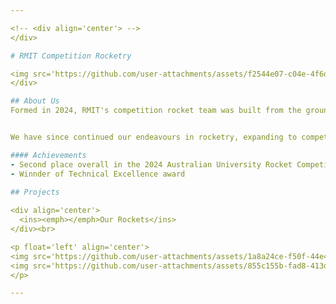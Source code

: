```yaml
---

<!-- <div align='center'> -->
</div>  

# RMIT Competition Rocketry

<img src='https://github.com/user-attachments/assets/f2544e07-c04e-4f6d-bff9-252bebe5b097'/>
</div>

## About Us
Formed in 2024, RMIT's competition rocket team was built from the ground up with a group of 30 engineering students with next to no experience with rocketry.


We have since continued our endeavours in rocketry, expanding to compete in the 2025 Spaceport America Cup alongside the AURC once again, entering with our follow up to the Aurora series - **Legacy III**

#### Achievements
- Second place overall in the 2024 Australian University Rocket Competition
- Winnder of Technical Excellence award

## Projects
  
<div align='center'>
  <ins><emph></emph>Our Rockets</ins>
</div><br>

<p float='left' align='center'>
<img src='https://github.com/user-attachments/assets/1a8a24ce-f50f-44e4-a764-22cd45d28d2a' width=40%/>
<img src='https://github.com/user-attachments/assets/855c155b-fad8-413d-8dd9-f0309a905a49' width=40%/>
</p>

---
```

